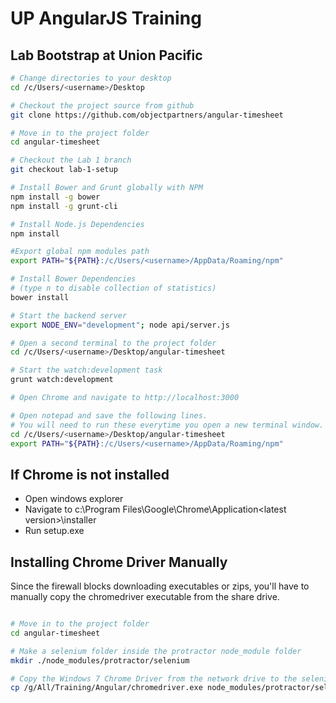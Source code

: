 # UP AngularJS Training

## Lab Bootstrap at Union Pacific

```bash
# Change directories to your desktop
cd /c/Users/<username>/Desktop

# Checkout the project source from github
git clone https://github.com/objectpartners/angular-timesheet

# Move in to the project folder
cd angular-timesheet

# Checkout the Lab 1 branch
git checkout lab-1-setup

# Install Bower and Grunt globally with NPM
npm install -g bower
npm install -g grunt-cli

# Install Node.js Dependencies
npm install

#Export global npm modules path
export PATH="${PATH}:/c/Users/<username>/AppData/Roaming/npm"

# Install Bower Dependencies
# (type n to disable collection of statistics)
bower install 

# Start the backend server
export NODE_ENV="development"; node api/server.js

# Open a second terminal to the project folder
cd /c/Users/<username>/Desktop/angular-timesheet

# Start the watch:development task
grunt watch:development

# Open Chrome and navigate to http://localhost:3000

# Open notepad and save the following lines.
# You will need to run these everytime you open a new terminal window.
cd /c/Users/<username>/Desktop/angular-timesheet
export PATH="${PATH}:/c/Users/<username>/AppData/Roaming/npm"


```

## If Chrome is not installed 
- Open windows explorer 
- Navigate to c:\Program Files\Google\Chrome\Application\<latest version>\installer
- Run setup.exe


## Installing Chrome Driver Manually

Since the firewall blocks downloading executables or zips, you'll have to manually copy the chromedriver executable from the share drive.

```bash

# Move in to the project folder
cd angular-timesheet

# Make a selenium folder inside the protractor node_module folder
mkdir ./node_modules/protractor/selenium

# Copy the Windows 7 Chrome Driver from the network drive to the selenium folder
cp /g/All/Training/Angular/chromedriver.exe node_modules/protractor/selenium/.

```
